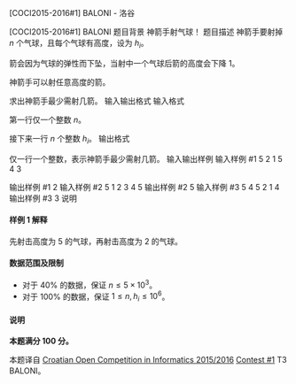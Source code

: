 



[COCI2015-2016#1] BALONI - 洛谷














[COCI2015-2016#1] BALONI
题目背景
神箭手射气球！
题目描述
神箭手要射掉 $n$ 个气球，且每个气球有高度，设为 $h_i$。

箭会因为气球的弹性而下坠，当射中一个气球后箭的高度会下降 $1$。

神箭手可以射任意高度的箭。

求出神箭手最少需射几箭。
输入输出格式
输入格式

第一行仅一个整数 $n$。

接下来一行 $n$ 个整数 $h_i$。
输出格式

仅一行一个整数，表示神箭手最少需射几箭。
输入输出样例
输入样例 #1
5
2 1 5 4 3

输出样例 #1
2
输入样例 #2
5
1 2 3 4 5
输出样例 #2
5
输入样例 #3
5
4 5 2 1 4
输出样例 #3
3
说明
#### 样例 1 解释
先射击高度为 $5$ 的气球，再射击高度为 $2$ 的气球。
#### 数据范围及限制
- 对于 $40\%$ 的数据，保证 $n\le 5\times 10^3$。
- 对于 $100\%$ 的数据，保证 $1\le n,h_i\le 10^6$。
#### 说明
**本题满分 $100$ 分。**

本题译自 [Croatian Open Competition in Informatics 2015/2016](https://hsin.hr/coci/archive/2015_2016) [Contest #1](https://hsin.hr/coci/archive/2015_2016/contest1_tasks.pdf) T3 BALONI。






